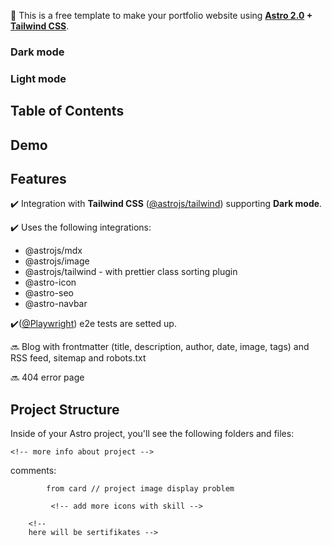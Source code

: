 💫 This is a free template to make your portfolio website using **[Astro 2.0](https://astro.build/blog/astro-2/) + [Tailwind CSS](https://tailwindcss.com/)**.

### Dark mode

### Light mode

## Table of Contents

## Demo

<!-- hghgf -->
## Features

✔️ Integration with **Tailwind CSS** ([@astrojs/tailwind](https://docs.astro.build/en/guides/integrations-guide/tailwind/)) supporting **Dark mode**.

✔️ Uses the following integrations:

- @astrojs/mdx
- @astrojs/image
- @astrojs/tailwind - with prettier class sorting plugin
- @astro-icon
- @astro-seo
- @astro-navbar

✔️([@Playwright](https://github.com/microsoft/playwright)) e2e tests are setted up.

🔜 Blog with frontmatter (title, description, author, date, image, tags) and RSS feed, sitemap and robots.txt

🔜 404 error page

## Project Structure

Inside of your Astro project, you'll see the following folders and files:

```
<!-- more info about project -->
```
<!-- - Align fonts throughout the project
- Fix display of projects, with transition to working links. 
- Upload projects to hosting
- Sort out the functionality of the projects
- Add more information about skills
- Remove comments from files
- Add links to articles and leetcode
Responsive -->

comments:
			<!-- /* Improve Page speed */
			/* https://css-tricks.com/almanac/properties/c/content-visibility/ */ -->

            from card // project image display problem

             <!-- add more icons with skill -->


<!-- more about contact -->
<!-- Add social media links  -->

<!-- 
		here will be skills with icones -->
		<!-- 
		here will be sertifikates -->